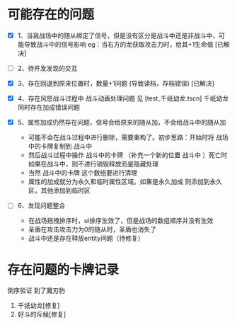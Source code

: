 # 可能存在的问题

- [x] 1、当我战场中的随从绑定了信号，但是没有区分是战斗中还是非战斗中，可能导致战斗中的信号影响
eg：当右方的龙获取攻击力时，给其+1生命值 [已解决]
- [ ] 2、待开发发现的交互

- [x] 3、存在回退到原来位置时，数量+1问题 (导致读档，存档错误) [已解决]

- [x] 4、存在风怒战斗过程中 战斗动画处理问题 见 [test_千纸幼龙.tscn]  千纸幼龙 同时存在加成错误问题

- [x] 5、属性加成仍然存在问题，信号会给原来的随从加，不会给战斗中的随从加
  - 可能不会在战斗过程中进行删除，需要重构了。初步思路：开始时将 战场 中的卡牌复制到 战斗中
  - 然后战斗过程中操作 战斗中的卡牌 （补充一个新的位置 战斗中 ）死亡时如果在战斗中，则不进行销毁释放而是隐藏处理
  - 当然 战斗中的卡牌 这个数组要进行清理
  - 属性的加成就分为永久和临时属性区域。如果是永久加成 则添加到永久区，其他添加到临时区

- [ ] 6、发现问题整合
  - 在战场拖拽排序时，ui排序生效了，但是战场的数组顺序并没有生效
  - 圣盾在攻击攻击力为0的随从时，圣盾也消失了
  - 战斗中还是存在释放entity问题（待修复）

# 存在问题的卡牌记录

倒序验证 到了魔刃豹

1. 千纸幼龙[修复]
2. 好斗的斥候[修复]